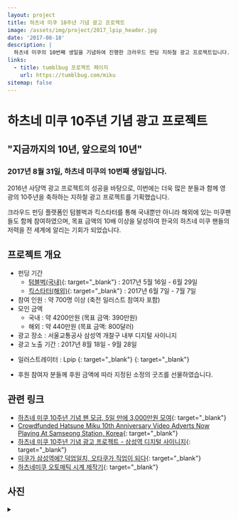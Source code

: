 ```yaml
---
layout: project
title: 하츠네 미쿠 10주년 기념 광고 프로젝트
image: /assets/img/project/2017_lpip_header.jpg
date: '2017-08-18'
description: |
  하츠네 미쿠의 10번째 생일을 기념하여 진행한 크라우드 펀딩 지하철 광고 프로젝트입니다.
links:
  - title: tumblbug 프로젝트 페이지
    url: https://tumblbug.com/miku
sitemap: false
---
```



# 하츠네 미쿠 10주년 기념 광고 프로젝트

## "지금까지의 10년, 앞으로의 10년"

### 2017년 8월 31일, 하츠네 미쿠의 10번째 생일입니다.  
2016년 사당역 광고 프로젝트의 성공을 바탕으로, 이번에는 더욱 많은 분들과 함께 영광의 10주년을 축하하는 지하철 광고 프로젝트를 기획했습니다.

크라우드 펀딩 플랫폼인 텀블벅과 킥스타터를 통해 국내뿐만 아니라 해외에 있는 미쿠팬들도 함께 참여하였으며, 목표 금액의 10배 이상을 달성하여 한국의 하츠네 미쿠 팬들의 저력을 전 세계에 알리는 기회가 되었습니다.

## 프로젝트 개요
- 펀딩 기간
  - [텀블벅(국내)](https://tumblbug.com/miku){: target="_blank"} : 2017년 5월 16일 - 6월 29일
  - [킥스타터(해외)](https://www.kickstarter.com/projects/705756795/hatsune-mikus-10th-anniversary-advertisement-proje){: target="_blank"} : 2017년 6월 7일 - 7월 7일
- 참여 인원 : 약 700명 이상 (축전 일러스트 참여자 포함)
- 모인 금액
  - 국내 : 약 4200만원 (목표 금액: 390만원)
  - 해외 : 약 440만원 (목표 금액: 800달러)
- 광고 장소 : 서울교통공사 삼성역 개찰구 내부 디지털 사이니지
- 광고 노출 기간 : 2017년 8월 18일 - 9월 28일

* 일러스트레이터 : Lpip [<i class="fab fa-twitter" style="color: #1DA1F2;"></i>](https://twitter.com/lpmya){: target="_blank"} [<i class="icon-pixiv"></i>](https://pixiv.me/lpmya){: target="_blank"}

- 후원 참여자 분들께 후원 금액에 따라 지정된 소정의 굿즈를 선물하였습니다. 

## 관련 링크
* [하츠네 미쿠 10주년 기념 팬 모금, 5일 만에 3,000만원 모여](https://www.thisisgame.com/webzine/nboard/225/?n=72231){: target="_blank"}
* [Crowdfunded Hatsune Miku 10th Anniversary Video Adverts Now Playing At Samseong Station, Korea](https://www.mikufan.com/crowdfunded-hatsune-miku-10th-anniversary-video-adverts-now-playing-at-samseong-station-south-korea/){: target="_blank"}
* [하츠네 미쿠 10주년 기념 광고 프로젝트 - 삼성역 디지털 사이니지](https://blog.naver.com/kgh70621/221077528717){: target="_blank"}
* [미쿠가 삼성역에? 덕업일치, 오타쿠가 직업이 되다](http://www.ohmynews.com/NWS_Web/View/at_pg.aspx?CNTN_CD=A0002355980){: target="_blank"}
* [하츠네미쿠 오토매틱 시계 제작기](http://lrlwatch.blog.fc2.com/blog-entry-6.html){: target="_blank"}


## 사진
<details>
<summary data-closed="펼치기" data-open="접기"></summary>
<!-- 스타일 적용시 div 래핑 -->
<div markdown="1" style="padding: 15px 0">

![center-front](/assets/img/project/2017_ad_center.jpg){: loading="lazy"}

![leftside](/assets/img/project/2017_ad_left.jpg){: loading="lazy"}

![rightside](/assets/img/project/2017_ad_right.jpg){: loading="lazy"}

![rear](/assets/img/project/2017_ad_rear.jpg){: loading="lazy"}

![groupphoto1](/assets/img/project/2017_ad_0819everyone.jpg){: loading="lazy"}

![groupphoto2](/assets/img/project/2017_ad_0924everyone.jpg){: loading="lazy"}
<p style="text-align: right; font-size: 14px;">Photo by Aio392</p>

![mikuwatch](/assets/img/project/2017_ad_watch.jpg){: loading="lazy"}
<p style="text-align: right; font-size: 14px;">Photo by lrlwatch</p>

</div>
</details>